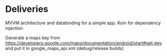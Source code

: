 # Deliveries
MVVM architecture and databinding for a simple app.
Koin for dependency injection

Generate a maps key from https://developers.google.com/maps/documentation/android/start#get-key
and put it in google_maps_api.xml (debug/release builds)
